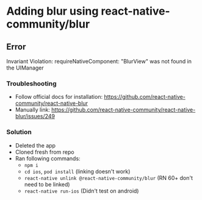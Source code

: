 # Adding blur using react-native-community/blur

## Error

Invariant Violation: requireNativeComponent: "BlurView" was not found in the UIManager


### Troubleshooting

- Follow official docs for installation: https://github.com/react-native-community/react-native-blur
- Manually link: https://github.com/react-native-community/react-native-blur/issues/249

### Solution

- Deleted the app
- Cloned fresh from repo
- Ran following commands:
  - `npm i`
  - `cd ios`, `pod install` (linking doesn't work)
  - `react-native unlink @react-native-community/blur` (RN 60+ don't need to be linked)
  - `react-native run-ios` (Didn't test on android)
  

 
  
